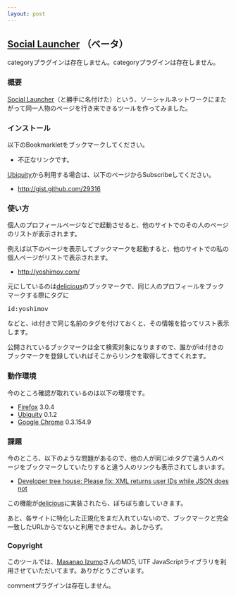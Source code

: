 ```yaml
---
layout: post
---
```

<h2><a href="/?page=Social+Launcher" class="wikipage">Social Launcher</a> （ベータ）</h2>
<p><span class="error">categoryプラグインは存在しません。</span><span class="error">categoryプラグインは存在しません。</span></p>
<h3>概要</h3>
<p><a href="/?page=Social+Launcher" class="wikipage">Social Launcher</a>（と勝手に名付けた）という、ソーシャルネットワークにまたがって同一人物のページを行き来できるツールを作ってみました。</p>
<h3>インストール</h3>
<p>以下のBookmarkletをブックマークしてください。</p>
<ul>
<li><span class="error">不正なリンクです。</span></li>
</ul>
<p><a href="http://labs.mozilla.com/projects/ubiquity/">Ubiquity</a>から利用する場合は、以下のページからSubscribeしてください。</p>
<ul>
<li><a href="http://gist.github.com/29316">http://gist.github.com/29316</a></li>
</ul>
<h3>使い方</h3>
<p>個人のプロフィールページなどで起動させると、他のサイトでのその人のページのリストが表示されます。</p>
<p>例えば以下のページを表示してブックマークを起動すると、他のサイトでの私の個人ページがリストで表示されます。</p>
<ul>
<li><a href="http://yoshimov.com/">http://yoshimov.com/</a></li>
</ul>
<p>元にしているのは<a href="http://delicious.com/">delicious</a>のブックマークで、同じ人のプロフィールをブックマークする際にタグに</p>
<pre>id:yoshimov
</pre>
<p>などと、id:付きで同じ名前のタグを付けておくと、その情報を拾ってリスト表示します。</p>
<p>公開されているブックマークは全て検索対象になりますので、誰かがid:付きのブックマークを登録していればそこからリンクを取得してきてくれます。</p>
<h3>動作環境</h3>
<p>今のところ確認が取れているのは以下の環境です。</p>
<ul>
<li><a href="http://www.mozilla-japan.org/products/firefox/">Firefox</a> 3.0.4</li>
<li><a href="http://labs.mozilla.com/projects/ubiquity/">Ubiquity</a> 0.1.2</li>
<li><a href="http://www.google.com/chrome">Google Chrome</a> 0.3.154.9</li>
</ul>
<h3>課題</h3>
<p>今のところ、以下のような問題があるので、他の人が同じid:タグで違う人のページをブックマークしていたりすると違う人のリンクも表示されてしまいます。</p>
<ul>
<li><a href="http://support.delicious.com/forum/comments.php?DiscussionID=791">Developer tree house: Please fix: XML returns user IDs while JSON does not</a></li>
</ul>
<p>この機能が<a href="http://delicious.com/">delicious</a>に実装されたら、ぼちぼち直していきます。</p>
<p>あと、各サイトに特化した正規化をまだ入れていないので、ブックマークと完全一致したURLからでないと利用できません。あしからず。</p>
<h3>Copyright</h3>
<p>このツールでは、<a href="http://www.onicos.com/staff/iz/amuse/javascript/expert/">Masanao Izumo</a>さんのMD5, UTF JavaScriptライブラリを利用させていただいてます。ありがとうございます。</p>
<p><span class="error">commentプラグインは存在しません。</span> </p>
